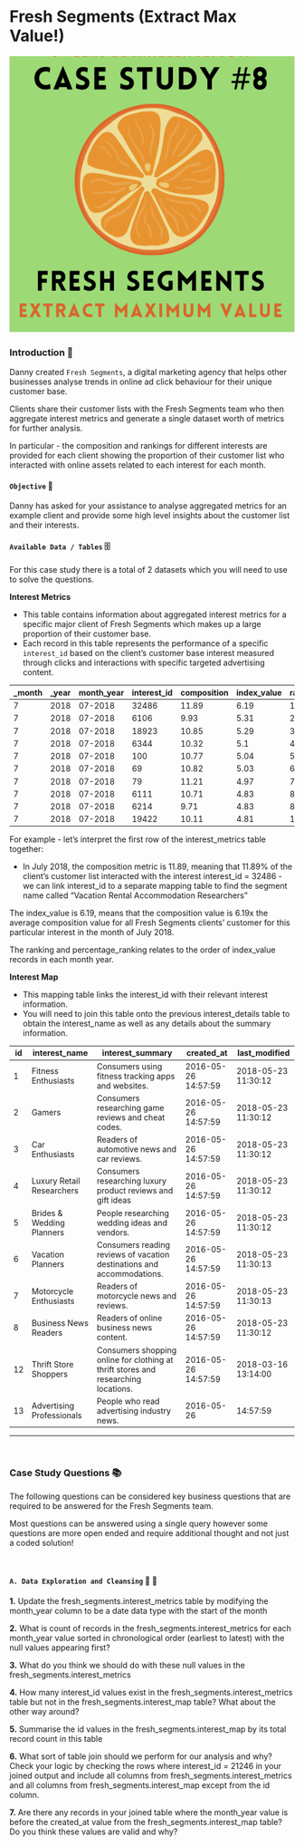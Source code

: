 # Fresh Segments (Extract Max Value!)
![Fresh Segment Cover](images/Fresh_Seg_Cover.png)

### **Introduction** 🍊
Danny created `Fresh Segments`, a digital marketing agency that helps other businesses analyse trends in online ad click behaviour for their unique customer base.

Clients share their customer lists with the Fresh Segments team who then aggregate interest metrics and generate a single dataset worth of metrics for further analysis.

In particular - the composition and rankings for different interests are provided for each client showing the proportion of their customer list who interacted with online assets related to each interest for each month.

#### `Objective` 📔
Danny has asked for your assistance to analyse aggregated metrics for an example client and provide some high level insights about the customer list and their interests.


#### `Available Data / Tables` 🗄️
For this case study there is a total of 2 datasets which you will need to use to solve the questions.

**Interest Metrics**
* This table contains information about aggregated interest metrics for a specific major client of Fresh Segments which makes up a large proportion of their customer base.
* Each record in this table represents the performance of a specific `interest_id` based on the client’s customer base interest measured through clicks and interactions with specific targeted advertising content.


|_month|_year|month_year|interest_id|composition|index_value|ranking|percentile_ranking|
|----|----|-----|-----|-----|-----|-----|----|
|7	|2018	|07-2018	|32486	|11.89	|6.19	|1	|99.86|
|7	|2018	|07-2018	|6106	|9.93	|5.31	|2	|99.73|
|7	|2018	|07-2018	|18923	|10.85	|5.29	|3	|99.59|
|7	|2018	|07-2018	|6344	|10.32	|5.1	|4	|99.45|
|7	|2018	|07-2018	|100	|10.77	|5.04	|5	|99.31|
|7	|2018	|07-2018	|69	    |10.82	|5.03	|6	|99.18|
|7	|2018	|07-2018	|79	    |11.21	|4.97	|7	|99.04|
|7	|2018	|07-2018	|6111	|10.71	|4.83	|8	|98.9|
|7	|2018	|07-2018	|6214	|9.71	|4.83	|8	|98.9|
|7	|2018	|07-2018	|19422	|10.11	|4.81	|10	|98.63|

For example - let’s interpret the first row of the interest_metrics table together:
* In July 2018, the composition metric is 11.89, meaning that 11.89% of the client’s customer list interacted with the interest interest_id = 32486 - we can link interest_id to a separate mapping table to find the segment name called “Vacation Rental Accommodation Researchers”

The index_value is 6.19, means that the composition value is 6.19x the average composition value for all Fresh Segments clients’ customer for this particular interest in the month of July 2018.

The ranking and percentage_ranking relates to the order of index_value records in each month year.

**Interest Map**
* This mapping table links the interest_id with their relevant interest information. 
* You will need to join this table onto the previous interest_details table to obtain the interest_name as well as any details about the summary information.

|id|interest_name|interest_summary|created_at|last_modified|
|---|----|-----|----|-----|
1|Fitness Enthusiasts|Consumers using fitness tracking apps and websites.|2016-05-26 14:57:59	|2018-05-23 11:30:12|
|2|Gamers|Consumers researching game reviews and cheat codes.|2016-05-26 14:57:59|2018-05-23 11:30:12|
|3|Car Enthusiasts|Readers of automotive news and car reviews.|2016-05-26 14:57:59|2018-05-23 11:30:12|
|4|Luxury Retail Researchers|Consumers researching luxury product reviews and gift ideas|2016-05-26 14:57:59|2018-05-23 11:30:12|
|5|Brides & Wedding Planners|People researching wedding ideas and vendors.|2016-05-26 14:57:59|2018-05-23 11:30:12|
|6|Vacation Planners|Consumers reading reviews of vacation destinations and accommodations.|2016-05-26 14:57:59|2018-05-23 11:30:13|
|7|Motorcycle Enthusiasts|Readers of motorcycle news and reviews.|2016-05-26 14:57:59|2018-05-23 11:30:13|
|8|Business News Readers|Readers of online business news content.|2016-05-26 14:57:59|2018-05-23 11:30:12|
|12|Thrift Store Shoppers|Consumers shopping online for clothing at thrift stores and researching locations.|2016-05-26 14:57:59|2018-03-16 13:14:00|
|13|Advertising Professionals|People who read advertising industry news.|2016-05-26|14:57:59|2018-05-23 11:30:12|

---

<br>

### **Case Study Questions** :books:
The following questions can be considered key business questions that are required to be answered for the Fresh Segments team.

Most questions can be answered using a single query however some questions are more open ended and require additional thought and not just a coded solution!

<br>

#### `A. Data Exploration and Cleansing` 🥾 :broom:
**1.** Update the fresh_segments.interest_metrics table by modifying the month_year column to be a date data type with the start of the month

**2.** What is count of records in the fresh_segments.interest_metrics for each month_year value sorted in chronological order (earliest to latest) with the null values appearing first?

**3.** What do you think we should do with these null values in the fresh_segments.interest_metrics

**4.** How many interest_id values exist in the fresh_segments.interest_metrics table but not in the fresh_segments.interest_map table? What about the other way around?

**5.** Summarise the id values in the fresh_segments.interest_map by its total record count in this table


**6.** What sort of table join should we perform for our analysis and why? Check your logic by checking the rows where interest_id = 21246 in your joined output and include all columns from fresh_segments.interest_metrics and all columns from fresh_segments.interest_map except from the id column.

**7.** Are there any records in your joined table where the month_year value is before the created_at value from the fresh_segments.interest_map table? Do you think these values are valid and why?


